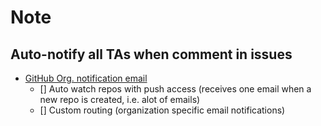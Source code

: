 # Note

## Auto-notify all TAs when comment in issues

- [GitHub Org. notification email](https://github.com/settings/notifications)
    - [] Auto watch repos with push access (receives one email when a new repo is created, i.e. alot of emails)
    - [] Custom routing (organization specific email notifications)
